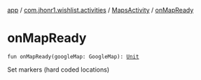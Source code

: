 [app](../../index.md) / [com.jhonr1.wishlist.activities](../index.md) / [MapsActivity](index.md) / [onMapReady](./on-map-ready.md)

# onMapReady

`fun onMapReady(googleMap: GoogleMap): `[`Unit`](https://kotlinlang.org/api/latest/jvm/stdlib/kotlin/-unit/index.html)

Set markers (hard coded locations)

